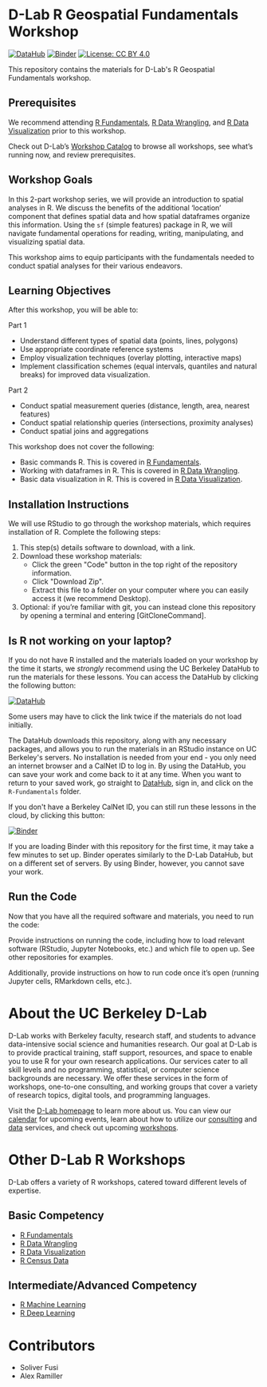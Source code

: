 # D-Lab R Geospatial Fundamentals Workshop

[![DataHub](https://img.shields.io/badge/launch-datahub-blue)](https://datahub.berkeley.edu/hub/user-redirect/git-pull?repo=https%3A%2F%2Fgithub.com%2Fdlab-berkeley%2FR-Geospatial-Fundamentals&urlpath=rstudio%2F&branch=main)
[![Binder](https://mybinder.org/badge_logo.svg)](https://mybinder.org/v2/gh/dlab-berkeley/R-Geospatial-Fundamentals/HEAD?urlpath=rstudio)
[![License: CC BY 4.0](https://img.shields.io/badge/License-CC_BY_4.0-lightgrey.svg)](https://creativecommons.org/licenses/by/4.0/)

This repository contains the materials for D-Lab's R Geospatial Fundamentals workshop. 

## Prerequisites

We recommend attending [R Fundamentals](https://github.com/dlab-berkeley/r-fundamentals), [R Data Wrangling](https://github.com/dlab-berkeley/R-Data-Wrangling), and [R Data Visualization](https://github.com/dlab-berkeley/R-Data-Visualization) prior to this workshop.

Check out D-Lab’s [Workshop Catalog](https://dlab-berkeley.github.io/dlab-workshops/) to browse all workshops, see what’s running now, and review prerequisites.

## Workshop Goals

In this 2-part workshop series, we will provide an introduction to spatial analyses in R. We discuss the benefits of the additional ‘location’ component that defines spatial data and how spatial dataframes organize this information. Using the `sf` (simple features) package in R, we will navigate fundamental operations for reading, writing, manipulating, and visualizing spatial data.

This workshop aims to equip participants with the fundamentals needed to conduct spatial analyses for their various endeavors.

## Learning Objectives

After this workshop, you will be able to:

Part 1
- Understand different types of spatial data (points, lines, polygons)
- Use appropriate coordinate reference systems
- Employ visualization techniques (overlay plotting, interactive maps)
- Implement classification schemes (equal intervals, quantiles and natural breaks) for improved data visualization.

Part 2
- Conduct spatial measurement queries (distance, length, area, nearest features)
- Conduct spatial relationship queries (intersections, proximity analyses)
- Conduct spatial joins and aggregations

This workshop does not cover the following:

- Basic commands R. This is covered in [R Fundamentals](https://github.com/dlab-berkeley/r-fundamentals).
- Working with dataframes in R. This is covered in [R Data Wrangling](https://github.com/dlab-berkeley/R-Data-Wrangling).
- Basic data visualization in R. This is covered in [R Data Visualization](https://github.com/dlab-berkeley/R-Data-Visualization).

## Installation Instructions

We will use RStudio to go through the workshop materials, which requires installation of R. Complete the following steps:

1. This step(s) details software to download, with a link.
2. Download these workshop materials:
    * Click the green "Code" button in the top right of the repository information.
    * Click "Download Zip".
    * Extract this file to a folder on your computer where you can easily access it (we recommend Desktop).
3. Optional: if you’re familiar with git, you can instead clone this repository by opening a terminal and entering [GitCloneCommand].

## Is R not working on your laptop?

If you do not have R installed and the materials loaded on your workshop by the time it starts, we *strongly* recommend using the UC Berkeley DataHub to run the materials for these lessons. You can access the DataHub by clicking the following button:

[![DataHub](https://img.shields.io/badge/launch-datahub-blue)](https://datahub.berkeley.edu/hub/user-redirect/git-pull?repo=https%3A%2F%2Fgithub.com%2Fdlab-berkeley%2FR-Geospatial-Fundamentals&urlpath=rstudio%2F&branch=main)

Some users may have to click the link twice if the materials do not load initially.

The DataHub downloads this repository, along with any necessary packages, and allows you to run the materials in an RStudio instance on UC Berkeley's servers. No installation is needed from your end - you only need an internet browser and a CalNet ID to log in. By using the DataHub, you can save your work and come back to it at any time. When you want to return to your saved work, go straight to [DataHub](https://dlab.datahub.berkeley.edu), sign in, and click on the `R-Fundamentals` folder.

If you don't have a Berkeley CalNet ID, you can still run these lessons in the cloud, by clicking this button:

[![Binder](https://mybinder.org/badge_logo.svg)](https://mybinder.org/v2/gh/dlab-berkeley/R-Geospatial-Fundamentals/HEAD?urlpath=rstudio)

If you are loading Binder with this repository for the first time, it may take a few minutes to set up. Binder operates similarly to the D-Lab DataHub, but on a different set of servers. By using Binder, however, you cannot save your work.


## Run the Code

Now that you have all the required software and materials, you need to run the code:

Provide instructions on running the code, including how to load relevant software (RStudio, Jupyter Notebooks, etc.) and which file to open up. See other repositories for examples.

Additionally, provide instructions on how to run code once it’s open (running Jupyter cells, RMarkdown cells, etc.).

# About the UC Berkeley D-Lab

D-Lab works with Berkeley faculty, research staff, and students to advance data-intensive social science and humanities research. Our goal at D-Lab is to provide practical training, staff support, resources, and space to enable you to use R for your own research applications. Our services cater to all skill levels and no programming, statistical, or computer science backgrounds are necessary. We offer these services in the form of workshops, one-to-one consulting, and working groups that cover a variety of research topics, digital tools, and programming languages.  

Visit the [D-Lab homepage](https://dlab.berkeley.edu/) to learn more about us. You can view our [calendar](https://dlab.berkeley.edu/events/calendar) for upcoming events, learn about how to utilize our [consulting](https://dlab.berkeley.edu/consulting) and [data](https://dlab.berkeley.edu/data) services, and check out upcoming [workshops](https://dlab.berkeley.edu/events/workshops).

# Other D-Lab R Workshops

D-Lab offers a variety of R workshops, catered toward different levels of expertise.

## Basic Competency

-   [R Fundamentals](https://github.com/dlab-berkeley/r-fundamentals)
-   [R Data Wrangling](https://github.com/dlab-berkeley/R-Data-Wrangling)
-   [R Data Visualization](https://github.com/dlab-berkeley/R-Data-Visualization)
-   [R Census Data](https://github.com/dlab-berkeley/Census-Data-in-R)

## Intermediate/Advanced Competency

-   [R Machine Learning](https://github.com/dlab-berkeley/R-Machine-Learning)
-   [R Deep Learning](https://github.com/dlab-berkeley/R-Deep-Learning)

# Contributors

- Soliver Fusi
- Alex Ramiller
